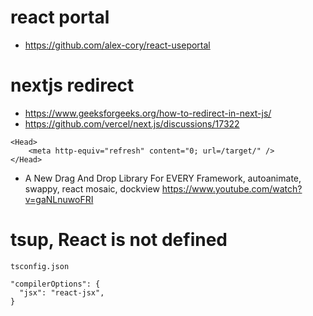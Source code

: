 # react portal

- https://github.com/alex-cory/react-useportal

# nextjs redirect

- https://www.geeksforgeeks.org/how-to-redirect-in-next-js/
- https://github.com/vercel/next.js/discussions/17322

```
<Head>
    <meta http-equiv="refresh" content="0; url=/target/" />
</Head>
```

- A New Drag And Drop Library For EVERY Framework, autoanimate, swappy, react mosaic, dockview
  https://www.youtube.com/watch?v=gaNLnuwoFRI

# tsup, React is not defined

`tsconfig.json`

```
"compilerOptions": {
  "jsx": "react-jsx",
}
```
